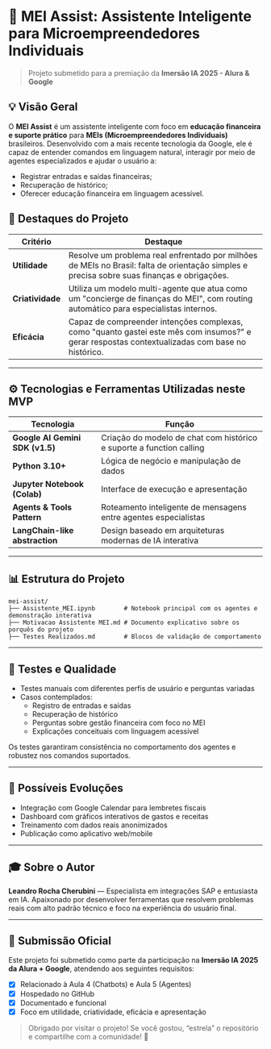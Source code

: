 # 🤖 MEI Assist: Assistente Inteligente para Microempreendedores Individuais

> Projeto submetido para a premiação da **Imersão IA 2025 - Alura & Google**

## 💡 Visão Geral
O **MEI Assist** é um assistente inteligente com foco em **educação financeira e suporte prático** para **MEIs (Microempreendedores Individuais)** brasileiros. Desenvolvido com a mais recente tecnologia da Google, ele é capaz de entender comandos em linguagem natural, interagir por meio de agentes especializados e ajudar o usuário a:

- Registrar entradas e saídas financeiras;
- Recuperação de histórico;
- Oferecer educação financeira em linguagem acessível.

## 🌟 Destaques do Projeto

| Critério      | Destaque |
|---------------|----------|
| **Utilidade** | Resolve um problema real enfrentado por milhões de MEIs no Brasil: falta de orientação simples e precisa sobre suas finanças e obrigações. |
| **Criatividade** | Utiliza um modelo multi-agente que atua como um "concierge de finanças do MEI", com routing automático para especialistas internos. |
| **Eficácia** | Capaz de compreender intenções complexas, como "quanto gastei este mês com insumos?" e gerar respostas contextualizadas com base no histórico. |

---

## ⚙️ Tecnologias e Ferramentas Utilizadas neste MVP

| Tecnologia | Função |
|------------|--------|
| **Google AI Gemini SDK (v1.5)** | Criação do modelo de chat com histórico e suporte a function calling |
| **Python 3.10+** | Lógica de negócio e manipulação de dados |
| **Jupyter Notebook (Colab)** | Interface de execução e apresentação |
| **Agents & Tools Pattern** | Roteamento inteligente de mensagens entre agentes especialistas |
| **LangChain-like abstraction** | Design baseado em arquiteturas modernas de IA interativa |

---

## 📊 Estrutura do Projeto

```
mei-assist/
├── Assistente_MEI.ipynb        # Notebook principal com os agentes e demonstração interativa
├── Motivacao Assistente MEI.md # Documento explicativo sobre os porquês do projeto
├── Testes Realizados.md        # Blocos de validação de comportamento
```

---

## 🔧 Testes e Qualidade
- Testes manuais com diferentes perfis de usuário e perguntas variadas
- Casos contemplados:
  - Registro de entradas e saídas
  - Recuperação de histórico
  - Perguntas sobre gestão financeira com foco no MEI
  - Explicações conceituais com linguagem acessível

Os testes garantiram consistência no comportamento dos agentes e robustez nos comandos suportados.

---

## 🚀 Possíveis Evoluções
- Integração com Google Calendar para lembretes fiscais
- Dashboard com gráficos interativos de gastos e receitas
- Treinamento com dados reais anonimizados
- Publicação como aplicativo web/mobile

---

## 🎓 Sobre o Autor
**Leandro Rocha Cherubini** — Especialista em integrações SAP e entusiasta em IA. Apaixonado por desenvolver ferramentas que resolvem problemas reais com alto padrão técnico e foco na experiência do usuário final.

---

## 🌟 Submissão Oficial
Este projeto foi submetido como parte da participação na **Imersão IA 2025 da Alura + Google**, atendendo aos seguintes requisitos:

- [x] Relacionado à Aula 4 (Chatbots) e Aula 5 (Agentes)
- [x] Hospedado no GitHub
- [x] Documentado e funcional
- [x] Foco em utilidade, criatividade, eficácia e apresentação

> Obrigado por visitar o projeto! Se você gostou, “estrela” o repositório e compartilhe com a comunidade! 🌟
